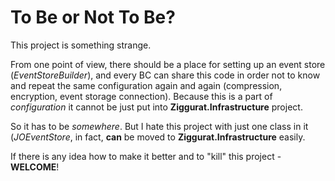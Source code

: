 ﻿To Be or Not To Be?
===================

This project is something strange.

From one point of view, there should be a place for setting up an event store (_EventStoreBuilder_),
and every BC can share this code in order not to know and repeat the same configuration again and again
(compression, encryption, event storage connection). 
Because this is a part of _configuration_ it cannot be just put into **Ziggurat.Infrastructure** project.

So it has to be _somewhere_. 
But I hate this project with just one class in it (_JOEventStore_, in fact,
**can** be moved to **Ziggurat.Infrastructure** easily.

If there is any idea how to make it better and to "kill" this project - **WELCOME**!